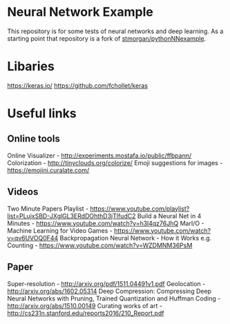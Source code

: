# Neural Network Example

This repository is for some tests of neural networks and deep learning. As a starting point that repository is a fork of [stmorgan/pythonNNexample](https://github.com/stmorgan/pythonNNexample).

# Libaries
https://keras.io/
https://github.com/fchollet/keras

# Useful links

## Online tools
Online Visualizer - http://experiments.mostafa.io/public/ffbpann/
Colorization - http://tinyclouds.org/colorize/
Emoji suggestions for images - https://emojini.curalate.com/

## Videos
Two Minute Papers Playlist - https://www.youtube.com/playlist?list=PLujxSBD-JXglGL3ERdDOhthD3jTlfudC2
Build a Neural Net in 4 Minutes - https://www.youtube.com/watch?v=h3l4qz76JhQ
MarI/O - Machine Learning for Video Games - https://www.youtube.com/watch?v=qv6UVOQ0F44
Backpropagation Neural Network - How it Works e.g. Counting - https://www.youtube.com/watch?v=WZDMNM36PsM

## Paper
Super-resolution - http://arxiv.org/pdf/1511.04491v1.pdf
Geolocation - http://arxiv.org/abs/1602.05314
Deep Compression: Compressing Deep Neural Networks with Pruning, Trained Quantization and Huffman Coding - http://arxiv.org/abs/1510.00149
Curating works of art - http://cs231n.stanford.edu/reports2016/210_Report.pdf
